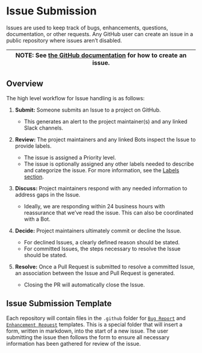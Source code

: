 # Issue Submission

Issues are used to keep track of bugs, enhancements, questions, documentation, or other requests. Any GitHub user can create an issue in a public repository where issues aren’t disabled.

|**NOTE:** See [the GitHub documentation](https://help.github.com/articles/creating-an-issue/) for how to create an issue.|
|---|

## Overview

The high level workflow for Issue handling is as follows:

1. **Submit:** Someone submits an Issue to a project on GitHub.

    * This generates an alert to the project maintainer(s) and any linked Slack channels.
    
2. **Review:** The project maintainers and any linked Bots inspect the Issue to provide labels.

    * The issue is assigned a Priority level.
    * The issue is optionally assigned any other labels needed to describe and categorize the issue. For more information, see the [Labels section](https://github.com/rubrikinc/welcome-to-rubrik-build/blob/master/contributors/guide/labels.md).
    
3. **Discuss:** Project maintainers respond with any needed information to address gaps in the Issue.

    * Ideally, we are responding within 24 business hours with reassurance that we’ve read the issue. This can also be coordinated with a Bot.
    
4. **Decide:** Project maintainers ultimately commit or decline the Issue.

    * For declined Issues, a clearly defined reason should be stated.
    * For committed Issues, the steps necessary to resolve the Issue should be stated.
    
5. **Resolve:** Once a Pull Request is submitted to resolve a committed Issue, an association between the Issue and Pull Request is generated.

    * Closing the PR will automatically close the Issue.

## Issue Submission Template

Each repository will contain files in the `.github` folder for [`Bug Report`](https://github.com/rubrikinc/welcome-to-rubrik-build/blob/master/.github/ISSUE_TEMPLATE/bug-report.md) and [`Enhancement Request`](https://github.com/rubrikinc/welcome-to-rubrik-build/blob/master/.github/ISSUE_TEMPLATE/enhancement-request.md) templates. This is a special folder that will insert a form, written in markdown, into the start of a new issue. The user submitting the issue then follows the form to ensure all necessary information has been gathered for review of the issue.
